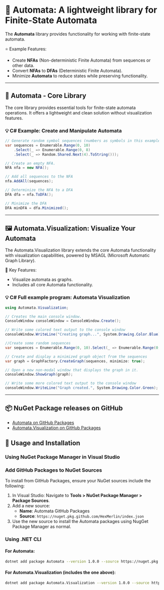﻿# :repeat_one: Automata: A lightweight library for Finite-State Automata 

The **Automata** library provides functionality for working with finite-state automata.

:star: Example Features:
  - Create **NFAs** (Non-deterministic Finite Automata) from sequences or other data.
  - Convert **NFAs** to **DFAs** (Deterministic Finite Automata).
  - Minimize **Automata** to reduce states while preserving functionality.

---

## :hammer: Automata - Core Library

The core library provides essential tools for finite-state automata operations.
It offers a lightweight and clean solution without visualization features.

### :bulb: C# Example: Create and Manipulate Automata
```csharp
// Generate random symbol sequences (numbers as symbols in this example)
var sequences = Enumerable.Range(0, 10)
    .Select(_ => Enumerable.Range(0, 8)
    .Select(_ => Random.Shared.Next(4).ToString()));

// Create an empty NFA.
NFA nfa = new NFA();  

// Add all sequences to the NFA
nfa.AddAll(sequences);

// Determinize the NFA to a DFA
DFA dfa = nfa.ToDFA();

// Minimize the DFA
DFA minDFA = dfa.Minimized();
```
---
## :framed_picture: Automata.Visualization: Visualize Your Automata
The Automata.Visualization library extends the core Automata functionality with visualization capabilities, powered by MSAGL (Microsoft Automatic Graph Library).

:key: Key Features:
- Visualize automata as graphs.
- Includes all core Automata functionality.

### :bulb: C# Full example program: Automata Visualization

```csharp
using Automata.Visualization;

// Creates the main console window.
ConsoleWindow consoleWindow = ConsoleWindow.Create();

// Write some colored text output to the console window
consoleWindow.WriteLine("Creating graph...", System.Drawing.Color.Blue);

//Create some random sequences
var sequences = Enumerable.Range(0, 10).Select(_ => Enumerable.Range(0, 8).Select(_ => Random.Shared.Next(4).ToString()));

// Create and display a minimized graph object from the sequences
var graph = GraphFactory.CreateGraph(sequences, minimize: true);

// Open a new non-modal window that displays the graph in it. 
consoleWindow.ShowGraph(graph);

// Write some more colored text output to the console window
consoleWindow.WriteLine("Graph created.", System.Drawing.Color.Green); 
```
---
## :package: NuGet Package releases on GitHub

- [Automata on GitHub Packages](https://github.com/HexMerlin/Automata/pkgs/nuget/Automata)
- [Automata.Visualization on GitHub Packages](https://github.com/HexMerlin/Automata/pkgs/nuget/Automata.Visualization)

## :wrench: Usage and Installation


### Using NuGet Package Manager in Visual Studio

### Add GitHub Packages to NuGet Sources
To install from GitHub Packages, ensure your NuGet sources include the following:
1. In Visual Studio: Navigate to **Tools > NuGet Package Manager > Package Sources**.
2. Add a new source:
   - **Name**: Automata GitHub Packages
   - **Source**: `https://nuget.pkg.github.com/HexMerlin/index.json`
3. Use the new source to install the Automata packages using NugGet Package Manager as normal.

### Using .NET CLI

#### For **Automata**:
```bash
dotnet add package Automata --version 1.0.0 --source https://nuget.pkg.github.com/hexmerlin/index.json
```

#### For **Automata.Visualization** (includes the one above):
```bash
dotnet add package Automata.Visualization --version 1.0.0 --source https://nuget.pkg.github.com/hexmerlin/index.json
```